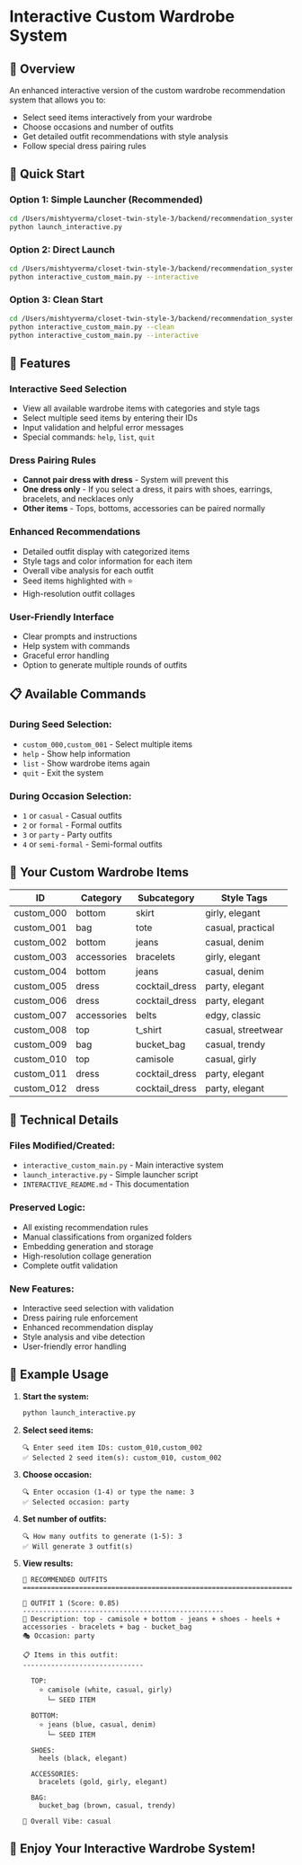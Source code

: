 # Interactive Custom Wardrobe System

## 🎨 Overview
An enhanced interactive version of the custom wardrobe recommendation system that allows you to:
- Select seed items interactively from your wardrobe
- Choose occasions and number of outfits
- Get detailed outfit recommendations with style analysis
- Follow special dress pairing rules

## 🚀 Quick Start

### Option 1: Simple Launcher (Recommended)
```bash
cd /Users/mishtyverma/closet-twin-style-3/backend/recommendation_system
python launch_interactive.py
```

### Option 2: Direct Launch
```bash
cd /Users/mishtyverma/closet-twin-style-3/backend/recommendation_system
python interactive_custom_main.py --interactive
```

### Option 3: Clean Start
```bash
cd /Users/mishtyverma/closet-twin-style-3/backend/recommendation_system
python interactive_custom_main.py --clean
python interactive_custom_main.py --interactive
```

## 🎯 Features

### Interactive Seed Selection
- View all available wardrobe items with categories and style tags
- Select multiple seed items by entering their IDs
- Input validation and helpful error messages
- Special commands: `help`, `list`, `quit`

### Dress Pairing Rules
- **Cannot pair dress with dress** - System will prevent this
- **One dress only** - If you select a dress, it pairs with shoes, earrings, bracelets, and necklaces only
- **Other items** - Tops, bottoms, accessories can be paired normally

### Enhanced Recommendations
- Detailed outfit display with categorized items
- Style tags and color information for each item
- Overall vibe analysis for each outfit
- Seed items highlighted with ⭐
- High-resolution outfit collages

### User-Friendly Interface
- Clear prompts and instructions
- Help system with commands
- Graceful error handling
- Option to generate multiple rounds of outfits

## 📋 Available Commands

### During Seed Selection:
- `custom_000,custom_001` - Select multiple items
- `help` - Show help information
- `list` - Show wardrobe items again
- `quit` - Exit the system

### During Occasion Selection:
- `1` or `casual` - Casual outfits
- `2` or `formal` - Formal outfits
- `3` or `party` - Party outfits
- `4` or `semi-formal` - Semi-formal outfits

## 🎨 Your Custom Wardrobe Items

| ID | Category | Subcategory | Style Tags |
|----|----------|-------------|------------|
| custom_000 | bottom | skirt | girly, elegant |
| custom_001 | bag | tote | casual, practical |
| custom_002 | bottom | jeans | casual, denim |
| custom_003 | accessories | bracelets | girly, elegant |
| custom_004 | bottom | jeans | casual, denim |
| custom_005 | dress | cocktail_dress | party, elegant |
| custom_006 | dress | cocktail_dress | party, elegant |
| custom_007 | accessories | belts | edgy, classic |
| custom_008 | top | t_shirt | casual, streetwear |
| custom_009 | bag | bucket_bag | casual, trendy |
| custom_010 | top | camisole | casual, girly |
| custom_011 | dress | cocktail_dress | party, elegant |
| custom_012 | dress | cocktail_dress | party, elegant |

## 🔧 Technical Details

### Files Modified/Created:
- `interactive_custom_main.py` - Main interactive system
- `launch_interactive.py` - Simple launcher script
- `INTERACTIVE_README.md` - This documentation

### Preserved Logic:
- All existing recommendation rules
- Manual classifications from organized folders
- Embedding generation and storage
- High-resolution collage generation
- Complete outfit validation

### New Features:
- Interactive seed selection with validation
- Dress pairing rule enforcement
- Enhanced recommendation display
- Style analysis and vibe detection
- User-friendly error handling

## 🎯 Example Usage

1. **Start the system:**
   ```bash
   python launch_interactive.py
   ```

2. **Select seed items:**
   ```
   🔍 Enter seed item IDs: custom_010,custom_002
   ✅ Selected 2 seed item(s): custom_010, custom_002
   ```

3. **Choose occasion:**
   ```
   🔍 Enter occasion (1-4) or type the name: 3
   ✅ Selected occasion: party
   ```

4. **Set number of outfits:**
   ```
   🔍 How many outfits to generate (1-5): 3
   ✅ Will generate 3 outfit(s)
   ```

5. **View results:**
   ```
   👗 RECOMMENDED OUTFITS
   ================================================================================
   
   🎯 OUTFIT 1 (Score: 0.85)
   --------------------------------------------------
   📝 Description: top - camisole + bottom - jeans + shoes - heels + accessories - bracelets + bag - bucket_bag
   🎭 Occasion: party
   
   📋 Items in this outfit:
   ------------------------------
   
     TOP:
       ⭐ camisole (white, casual, girly)
         └─ SEED ITEM
   
     BOTTOM:
       ⭐ jeans (blue, casual, denim)
         └─ SEED ITEM
   
     SHOES:
       heels (black, elegant)
   
     ACCESSORIES:
       bracelets (gold, girly, elegant)
   
     BAG:
       bucket_bag (brown, casual, trendy)
   
   🎨 Overall Vibe: casual
   ```

## 🎉 Enjoy Your Interactive Wardrobe System!
